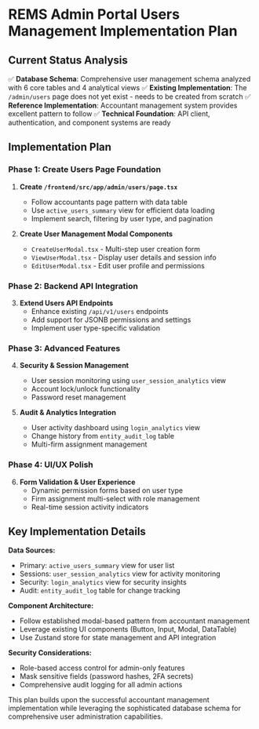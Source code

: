 # REMS Admin Portal Users Management Implementation Plan

## Current Status Analysis

✅ **Database Schema**: Comprehensive user management schema analyzed with 6 core tables and 4
analytical views ✅ **Existing Implementation**: The `/admin/users` page does not yet exist - needs
to be created from scratch ✅ **Reference Implementation**: Accountant management system provides
excellent pattern to follow ✅ **Technical Foundation**: API client, authentication, and component
systems are ready

## Implementation Plan

### Phase 1: Create Users Page Foundation

1. **Create `/frontend/src/app/admin/users/page.tsx`**
   - Follow accountants page pattern with data table
   - Use `active_users_summary` view for efficient data loading
   - Implement search, filtering by user type, and pagination

2. **Create User Management Modal Components**
   - `CreateUserModal.tsx` - Multi-step user creation form
   - `ViewUserModal.tsx` - Display user details and session info
   - `EditUserModal.tsx` - Edit user profile and permissions

### Phase 2: Backend API Integration

3. **Extend Users API Endpoints**
   - Enhance existing `/api/v1/users` endpoints
   - Add support for JSONB permissions and settings
   - Implement user type-specific validation

### Phase 3: Advanced Features

4. **Security & Session Management**
   - User session monitoring using `user_session_analytics` view
   - Account lock/unlock functionality
   - Password reset management

5. **Audit & Analytics Integration**
   - User activity dashboard using `login_analytics` view
   - Change history from `entity_audit_log` table
   - Multi-firm assignment management

### Phase 4: UI/UX Polish

6. **Form Validation & User Experience**
   - Dynamic permission forms based on user type
   - Firm assignment multi-select with role management
   - Real-time session activity indicators

## Key Implementation Details

**Data Sources:**

- Primary: `active_users_summary` view for user list
- Sessions: `user_session_analytics` view for activity monitoring
- Security: `login_analytics` view for security insights
- Audit: `entity_audit_log` table for change tracking

**Component Architecture:**

- Follow established modal-based pattern from accountant management
- Leverage existing UI components (Button, Input, Modal, DataTable)
- Use Zustand store for state management and API integration

**Security Considerations:**

- Role-based access control for admin-only features
- Mask sensitive fields (password hashes, 2FA secrets)
- Comprehensive audit logging for all admin actions

This plan builds upon the successful accountant management implementation while leveraging the
sophisticated database schema for comprehensive user administration capabilities.
